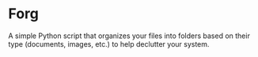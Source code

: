 # Forg
A simple Python script that organizes your files into folders based on their type (documents, images, etc.) to help declutter your system.
